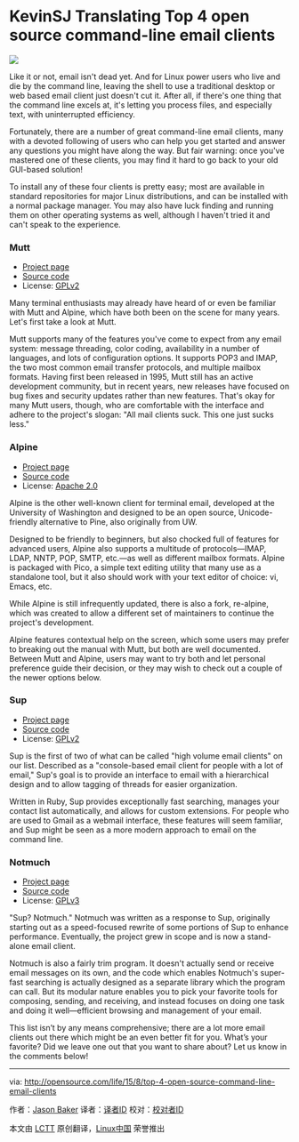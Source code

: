 KevinSJ Translating
Top 4 open source command-line email clients
================================================================================
![](http://opensource.com/sites/default/files/styles/image-full-size/public/images/life/life_mail.png)

Like it or not, email isn't dead yet. And for Linux power users who live and die by the command line, leaving the shell to use a traditional desktop or web based email client just doesn't cut it. After all, if there's one thing that the command line excels at, it's letting you process files, and especially text, with uninterrupted efficiency.

Fortunately, there are a number of great command-line email clients, many with a devoted following of users who can help you get started and answer any questions you might have along the way. But fair warning: once you've mastered one of these clients, you may find it hard to go back to your old GUI-based solution!

To install any of these four clients is pretty easy; most are available in standard repositories for major Linux distributions, and can be installed with a normal package manager. You may also have luck finding and running them on other operating systems as well, although I haven't tried it and can't speak to the experience.

### Mutt ###

- [Project page][1]
- [Source code][2]
- License: [GPLv2][3]

Many terminal enthusiasts may already have heard of or even be familiar with Mutt and Alpine, which have both been on the scene for many years. Let's first take a look at Mutt.

Mutt supports many of the features you've come to expect from any email system: message threading, color coding, availability in a number of languages, and lots of configuration options. It supports POP3 and IMAP, the two most common email transfer protocols, and multiple mailbox formats. Having first been released in 1995, Mutt still has an active development community, but in recent years, new releases have focused on bug fixes and security updates rather than new features. That's okay for many Mutt users, though, who are comfortable with the interface and adhere to the project's slogan: "All mail clients suck. This one just sucks less."

### Alpine ###

- [Project page][4]
- [Source code][5]
- License: [Apache 2.0][6]

Alpine is the other well-known client for terminal email, developed at the University of Washington and designed to be an open source, Unicode-friendly alternative to Pine, also originally from UW.

Designed to be friendly to beginners, but also chocked full of features for advanced users, Alpine also supports a multitude of protocols—IMAP, LDAP, NNTP, POP, SMTP, etc.—as well as different mailbox formats. Alpine is packaged with Pico, a simple text editing utility that many use as a standalone tool, but it also should work with your text editor of choice: vi, Emacs, etc.

While Alpine is still infrequently updated, there is also a fork, re-alpine, which was created to allow a different set of maintainers to continue the project's development.

Alpine features contextual help on the screen, which some users may prefer to breaking out the manual with Mutt, but both are well documented. Between Mutt and Alpine, users may want to try both and let personal preference guide their decision, or they may wish to check out a couple of the newer options below.

### Sup ###

- [Project page][7]
- [Source code][8]
- License: [GPLv2][9]

Sup is the first of two of what can be called "high volume email clients" on our list. Described as a "console-based email client for people with a lot of email," Sup's goal is to provide an interface to email with a hierarchical design and to allow tagging of threads for easier organization.

Written in Ruby, Sup provides exceptionally fast searching, manages your contact list automatically, and allows for custom extensions. For people who are used to Gmail as a webmail interface, these features will seem familiar, and Sup might be seen as a more modern approach to email on the command line.

### Notmuch ###

- [Project page][10]
- [Source code][11]
- License: [GPLv3][12]

"Sup? Notmuch." Notmuch was written as a response to Sup, originally starting out as a speed-focused rewrite of some portions of Sup to enhance performance. Eventually, the project grew in scope and is now a stand-alone email client.

Notmuch is also a fairly trim program. It doesn't actually send or receive email messages on its own, and the code which enables Notmuch's super-fast searching is actually designed as a separate library which the program can call. But its modular nature enables you to pick your favorite tools for composing, sending, and receiving, and instead focuses on doing one task and doing it well—efficient browsing and management of your email.

This list isn’t by any means comprehensive; there are a lot more email clients out there which might be an even better fit for you. What’s your favorite? Did we leave one out that you want to share about? Let us know in the comments below!

--------------------------------------------------------------------------------

via: http://opensource.com/life/15/8/top-4-open-source-command-line-email-clients

作者：[Jason Baker][a]
译者：[译者ID](https://github.com/译者ID)
校对：[校对者ID](https://github.com/校对者ID)

本文由 [LCTT](https://github.com/LCTT/TranslateProject) 原创翻译，[Linux中国](https://linux.cn/) 荣誉推出

[a]:http://opensource.com/users/jason-baker
[1]:http://www.mutt.org/
[2]:http://dev.mutt.org/trac/
[3]:https://www.gnu.org/licenses/old-licenses/gpl-2.0.en.html
[4]:http://www.washington.edu/alpine/
[5]:http://www.washington.edu/alpine/acquire/
[6]:http://www.apache.org/licenses/LICENSE-2.0
[7]:http://supmua.org/
[8]:https://github.com/sup-heliotrope/sup
[9]:https://www.gnu.org/licenses/old-licenses/gpl-2.0.en.html
[10]:http://notmuchmail.org/
[11]:http://notmuchmail.org/releases/
[12]:http://www.gnu.org/licenses/gpl.html
